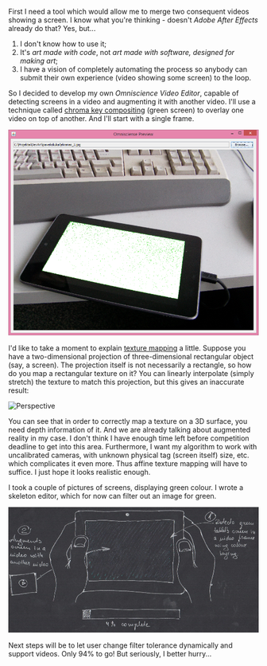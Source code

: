 First I need a tool which would allow me to merge two consequent videos showing a screen. I know what you're thinking - doesn't _Adobe After Effects_ already do that? Yes, but...

1. I don't know how to use it;
2. It's _art made with code_, not _art made with software, designed for making art_;
3. I have a vision of completely automating the process so anybody can submit their own experience (video showing some screen) to the loop.

So I decided to develop my own _Omniscience Video Editor_, capable of detecting screens in a video and augmenting it with another video. I'll use a technique called [chroma key compositing](http://en.wikipedia.org/wiki/Chroma_key "Chroma key compositing") (green screen) to overlay one video on top of another. And I'll start with a single frame.

![Color filter](project_images/color_filter.png?raw=true "Color filter")

I'd like to take a moment to explain [texture mapping](http://en.wikipedia.org/wiki/Texture_mapping "Texture mapping") a little. Suppose you have a two-dimensional projection of three-dimensional rectangular object (say, a screen). The projection itself is not necessarily a rectangle, so how do you map a rectangular texture on it? You can linearly interpolate (simply stretch) the texture to match this projection, but this gives an inaccurate result:

![Perspective](http://www.vrarchitect.net/anu/cg/Texture/Image/slide014.jpg "Perspective")

You can see that in order to correctly map a texture on a 3D surface, you need depth information of it. And we are already talking about augmented reality in my case. I don't think I have enough time left before competition deadline to get into this area. Furthermore, I want my algorithm to work with uncalibrated cameras, with unknown physical tag (screen itself) size, etc. which complicates it even more. Thus affine texture mapping will have to suffice. I just hope it looks realistic enough.

I took a couple of pictures of screens, displaying green colour. I wrote a skeleton editor, which for now can filter out an image for green.

![Color filter sketch](project_images/color_filter_sketch.jpg?raw=true "Color filter sketch")

Next steps will be to let user change filter tolerance dynamically and support videos. Only 94% to go! But seriously, I better hurry...